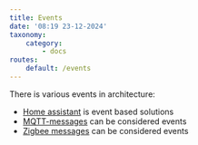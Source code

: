 ```yaml
---
title: Events
date: '08:19 23-12-2024'
taxonomy:
    category:
        - docs
routes:
    default: /events
---
```


There is various events in architecture:
* [Home assistant](/home-assistant) is event based solutions
* [MQTT-messages](/mqtt-messages) can be considered events
* [Zigbee messages](/zigbee-messages) can be considered events